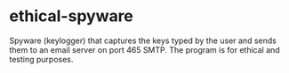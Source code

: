 # ethical-spyware
Spyware (keylogger) that captures the keys typed by the user and sends them to an email server on port 465 SMTP. The program is for ethical and testing purposes.
